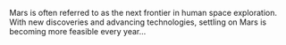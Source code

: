 Mars is often referred to as the next frontier in human space exploration. With new discoveries and advancing technologies, settling on Mars is becoming more feasible every year...
